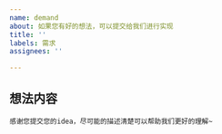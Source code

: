 ```yaml
---
name: demand
about: 如果您有好的想法，可以提交给我们进行实现
title: ''
labels: 需求
assignees: ''

---
```


## 想法内容
```
感谢您提交您的idea，尽可能的描述清楚可以帮助我们更好的理解~
```
